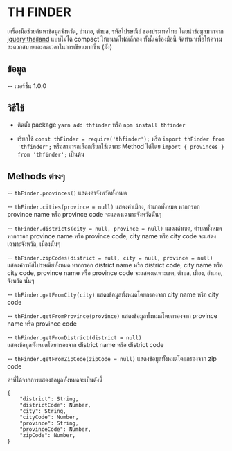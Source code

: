 # TH FINDER

เครื่องมือช่วยค้นหาข้อมูลจังหวัด, อำเภอ, ตำบล, รหัสไปรษณีย์ ของประเทศไทย โดยนำข้อมูลมากจาก [jquery.thailand][jquery.thailand] แบบไม่ได้ compact ให้ขนาดไฟล์เล็กลง ทั้งนี้เครื่องมือนี้ จัดทำมาเพื่อให้ความสะดวกสบายและลดเวลาในการเขียนมากขึ้น (มั้ง)

## ข้อมูล

-- เวอร์ชั่น 1.0.0

## วิธีใช้

- ติดตั้ง package
  `yarn add thfinder` หรือ `npm install thfinder`

- เรียกใช้ `const thFinder = require('thfinder');` หรือ `import thFinder from 'thfinder';` หรือสามารถเลือกเรียกใช้เฉพาะ Method ได้โดย `import { provinces } from 'thfinder';` เป็นต้น

## Methods ต่างๆ

-- `thFinder.provinces()`
แสดงค่าจังหวัดทั้งหมด

-- `thFinder.cities(province = null)`
แสดงค่าเมือง, อำเภอทั้งหมด หากกรอก province name หรือ province code จะแสดงเฉพาะจังหวัดนั้นๆ

-- `thFinder.districts(city = null, province = null)`
แสดงค่าเขต, ตำบลทั้งหมด หากกรอก province name หรือ province code, city name หรือ city code จะแสดงเฉพาะจังหวัด, เมืองนั้นๆ

-- `thFinder.zipCodes(district = null, city = null, province = null)`
แสดงค่ารหัสไปรษณีย์ทั้งหมด หากกรอก district name หรือ district code, city name หรือ city code, province name หรือ province code จะแสดงเฉพาะเขต, ตำบล, เมือง, อำเภอ, จังหวัด นั้นๆ

-- `thFinder.getFromCity(city)`
แสดงข้อมูลทั้งหมดโดยกรองจาก city name หรือ city code

-- `thFinder.getFromProvince(province)`
แสดงข้อมูลทั้งหมดโดยกรองจาก province name หรือ province code

-- `thFinder.getFromDistrict(district = null)`  
แสดงข้อมูลทั้งหมดโดยกรองจาก district name หรือ district code

-- `thFinder.getFromZipCode(zipCode = null)`
แสดงข้อมูลทั้งหมดโดยกรองจาก zip code

ค่าที่ได้จากการแสดงข้อมูลทั้งหมดจะเป็นดังนี้

```
{
    "district": String,
    "districtCode": Number,
    "city": String,
    "cityCode": Number,
    "province": String,
    "provinceCode": Number,
    "zipCode": Number,
}
```

[jquery.thailand]: https://github.com/earthchie/jquery.Thailand.js/blob/master/jquery.Thailand.js/database/raw_database/raw_database.json
